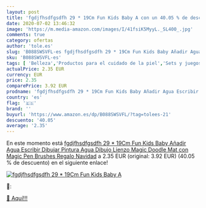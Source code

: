 ```yaml
---
layout: post
title: 'fgdjfhsdfgsdfh 29 * 19Cm Fun Kids Baby A con un 40.05 % de descuento'
date: 2020-07-02 13:46:32
image: 'https://m.media-amazon.com/images/I/41fsiK5MyyL._SL400_.jpg'
comments: true
category: ofertas
author: 'tole.es'
slug: 'B088SWSVFL-es fgdjfhsdfgsdfh 29 * 19Cm Fun Kids Baby Añadir Agua...'
sku: 'B088SWSVFL-es'
tags: [ 'Belleza','Productos para el cuidado de la piel','Sets y juegos para el cuidado de la piel','navidad', ]
actualPrice: 2.35 EUR
currency: EUR
price: 2.35
comparePrice: 3.92 EUR
prodname: 'fgdjfhsdfgsdfh 29 * 19Cm Fun Kids Baby Añadir Agua Escribir Dibujar Pintura Agua Dibujo Lienzo Magic Doodle Mat con Magic Pen Brushes Regalo Navidad'
country: 'es'
flag: '🇪🇸'
brand: ''
buyurl: 'https://www.amazon.es/dp/B088SWSVFL/?tag=tolees-21'
descuento: '40.05'
average: '2.35'
---
```


En este momento está [fgdjfhsdfgsdfh 29 * 19Cm Fun Kids Baby Añadir Agua Escribir Dibujar Pintura Agua Dibujo Lienzo Magic Doodle Mat con Magic Pen Brushes Regalo Navidad](https://www.amazon.es/dp/B088SWSVFL/?tag=tolees-21) a 2.35 EUR (original: 3.92 EUR) (40.05 %  de descuento) en el siguiente enlace!

[![fgdjfhsdfgsdfh 29 * 19Cm Fun Kids Baby A](https://m.media-amazon.com/images/I/41fsiK5MyyL._SL400_.jpg)](https://www.amazon.es/dp/B088SWSVFL/?tag=tolees-21)

🔎:


[🛒 Aquí!!!](https://www.amazon.es/dp/B088SWSVFL/?tag=tolees-21)
